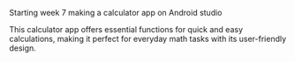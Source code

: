 Starting week 7 making a calculator app on Android studio

This calculator app offers essential functions for quick and easy calculations, making it perfect for everyday math tasks with its user-friendly design.
